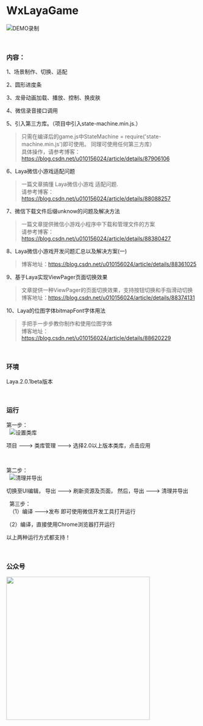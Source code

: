# WxLayaGame
  
![DEMO录制](https://github.com/longyinzaitian/WxLayaGame/blob/master/demo.gif)
   
   
&nbsp;
### 内容：

1、场景制作、切换、适配  
  
2、圆形进度条  
  
3、龙骨动画加载、播放、控制、换皮肤  
  
4、微信录音接口调用  
  
5、引入第三方库。（项目中引入state-machine.min.js.）    
>   只需在编译后的game.js中StateMachine = require('state-machine.min.js')即可使用。 同理可使用任何第三方库）    
>   具体操作，请参考博客：https://blog.csdn.net/u010156024/article/details/87906106  

6、Laya微信小游戏适配问题  
> 一篇文章搞懂 Laya微信小游戏 适配问题.    
> 请参考博客： https://blog.csdn.net/u010156024/article/details/88088257

7、微信下载文件后缀unknow的问题及解决方法
> 一篇文章提供微信小游戏小程序中下载和管理文件的方案  
> 请参考博客：https://blog.csdn.net/u010156024/article/details/88380427

8、Laya微信小游戏开发问题汇总以及解决方案(一)  
> 博客地址：https://blog.csdn.net/u010156024/article/details/88361025

9、基于Laya实现ViewPager页面切换效果
> 文章提供一种ViewPager的页面切换效果，支持按钮切换和手指滑动切换  
> 博客地址：https://blog.csdn.net/u010156024/article/details/88374131

10、Laya的位图字体bitmapFont字体用法  
> 手把手一步步教你制作和使用位图字体  
> 博客地址： https://blog.csdn.net/u010156024/article/details/88620229  
  
  
&nbsp;
### 环境  
  
Laya.2.0.1beta版本  


&nbsp;

### 运行 

第一步：  
&nbsp;
![设置类库](https://github.com/longyinzaitian/WxLayaGame/blob/master/art/2.png)

项目 ---> 类库管理 ---> 选择2.0以上版本类库，点击应用   

&nbsp;

第二步：  
&nbsp;
![清理并导出](https://github.com/longyinzaitian/WxLayaGame/blob/master/art/1.png)

切换至UI编辑， 导出 ---> 刷新资源及页面， 然后，导出 ---> 清理并导出   
    
&nbsp;
第三步：  
&nbsp;
（1）编译 --->发布  即可使用微信开发工具打开运行    
  
（2）编译，直接使用Chrome浏览器打开运行  

以上两种运行方式都支持！

&nbsp;
### 公众号    

<img with="540" height="376" src="https://img-blog.csdnimg.cn/20190225010002934.png?x-oss-process=image/watermark,type_ZmFuZ3poZW5naGVpdGk,shadow_10,text_aHR0cHM6Ly9ibG9nLmNzZG4ubmV0L3UwMTAxNTYwMjQ=,size_16,color_FFFFFF,t_70"></img>
